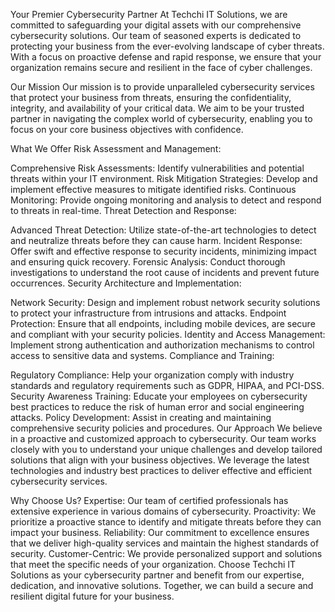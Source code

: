 Your Premier Cybersecurity Partner
At Techchi IT Solutions, we are committed to safeguarding your digital assets with our comprehensive cybersecurity solutions. Our team of seasoned experts is dedicated to protecting your business from the ever-evolving landscape of cyber threats. With a focus on proactive defense and rapid response, we ensure that your organization remains secure and resilient in the face of cyber challenges.

Our Mission
Our mission is to provide unparalleled cybersecurity services that protect your business from threats, ensuring the confidentiality, integrity, and availability of your critical data. We aim to be your trusted partner in navigating the complex world of cybersecurity, enabling you to focus on your core business objectives with confidence.

What We Offer
Risk Assessment and Management:

Comprehensive Risk Assessments: Identify vulnerabilities and potential threats within your IT environment.
Risk Mitigation Strategies: Develop and implement effective measures to mitigate identified risks.
Continuous Monitoring: Provide ongoing monitoring and analysis to detect and respond to threats in real-time.
Threat Detection and Response:

Advanced Threat Detection: Utilize state-of-the-art technologies to detect and neutralize threats before they can cause harm.
Incident Response: Offer swift and effective response to security incidents, minimizing impact and ensuring quick recovery.
Forensic Analysis: Conduct thorough investigations to understand the root cause of incidents and prevent future occurrences.
Security Architecture and Implementation:

Network Security: Design and implement robust network security solutions to protect your infrastructure from intrusions and attacks.
Endpoint Protection: Ensure that all endpoints, including mobile devices, are secure and compliant with your security policies.
Identity and Access Management: Implement strong authentication and authorization mechanisms to control access to sensitive data and systems.
Compliance and Training:

Regulatory Compliance: Help your organization comply with industry standards and regulatory requirements such as GDPR, HIPAA, and PCI-DSS.
Security Awareness Training: Educate your employees on cybersecurity best practices to reduce the risk of human error and social engineering attacks.
Policy Development: Assist in creating and maintaining comprehensive security policies and procedures.
Our Approach
We believe in a proactive and customized approach to cybersecurity. Our team works closely with you to understand your unique challenges and develop tailored solutions that align with your business objectives. We leverage the latest technologies and industry best practices to deliver effective and efficient cybersecurity services.

Why Choose Us?
Expertise: Our team of certified professionals has extensive experience in various domains of cybersecurity.
Proactivity: We prioritize a proactive stance to identify and mitigate threats before they can impact your business.
Reliability: Our commitment to excellence ensures that we deliver high-quality services and maintain the highest standards of security.
Customer-Centric: We provide personalized support and solutions that meet the specific needs of your organization.
Choose Techchi IT Solutions as your cybersecurity partner and benefit from our expertise, dedication, and innovative solutions. Together, we can build a secure and resilient digital future for your business.
